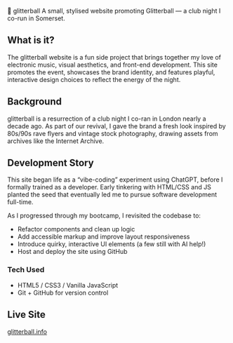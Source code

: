 🪩 glitterball
A small, stylised website promoting Glitterball — a club night I co-run in Somerset.

## What is it?
The glitterball website is a fun side project that brings together my love of electronic music, visual aesthetics, and front-end development. This site promotes the event, showcases the brand identity, and features playful, interactive design choices to reflect the energy of the night.

## Background

glitterball is a resurrection of a club night I co-ran in London nearly a decade ago. As part of our revival, I gave the brand a fresh look inspired by 80s/90s rave flyers and vintage stock photography, drawing assets from archives like the Internet Archive.

## Development Story

This site began life as a “vibe-coding” experiment using ChatGPT, before I formally trained as a developer. Early tinkering with HTML/CSS and JS planted the seed that eventually led me to pursue software development full-time.

As I progressed through my bootcamp, I revisited the codebase to:
- Refactor components and clean up logic
- Add accessible markup and improve layout responsiveness
- Introduce quirky, interactive UI elements (a few still with AI help!)
- Host and deploy the site using GitHub

### Tech Used
- HTML5 / CSS3 / Vanilla JavaScript
- Git + GitHub for version control

## Live Site
[glitterball.info](https://glitterball.info/)
